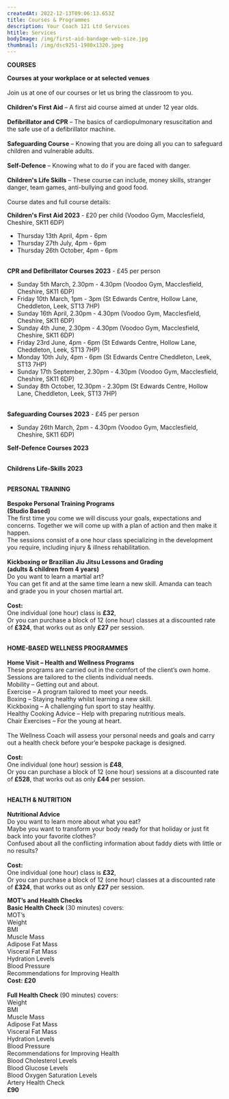 ```yaml
---
createdAt: 2022-12-13T09:06:13.653Z
title: Courses & Programmes
description: Your Coach 121 Ltd Services
htitle: Services
bodyImage: /img/first-aid-bandage-web-size.jpg
thumbnail: /img/dsc9251-1980x1320.jpeg
---
```

**C﻿OURSES**

**Courses at your workplace or at selected venues**\
\
Join us at one of our courses or let us bring the classroom to you.\
\
**Children's First Aid** – A first aid course aimed at under 12 year olds.\
\
**Defibrillator and CPR** – The basics of cardiopulmonary resuscitation and the safe use of a defibrillator machine.\
\
**Safeguarding Course** – Knowing that you are doing all you can to safeguard children and vulnerable adults.\
\
**Self-Defence** – Knowing what to do if you are faced with danger.\
\
**Children's Life Skills** – These course can include, money skills, stranger danger, team games, anti-bullying and good food.\
\
Course dates and full course details:

**Children's First Aid 2023** - £20 per child (Voodoo Gym, Macclesfield, Cheshire, SK11 6DP)

* T﻿hursday 13th April, 4pm - 6pm
* T﻿hursday 27th July, 4pm - 6pm 
* T﻿hursday 26th October, 4pm - 6pm 

\
**CPR and Defibrillator Courses 2023** - £45 per person

* S﻿unday 5th March, 2.30pm - 4.30pm (Voodoo Gym, Macclesfield, Cheshire, SK11 6DP)
* F﻿riday 10th March, 1pm - 3pm (St Edwards Centre, Hollow Lane, Cheddleton, Leek, ST13 7HP)
* S﻿unday 16th April, 2.30pm - 4.30pm (Voodoo Gym, Macclesfield, Cheshire, SK11 6DP)
* S﻿unday 4th June, 2.30pm - 4.30pm (Voodoo Gym, Macclesfield, Cheshire, SK11 6DP)
* F﻿riday 23rd June, 4pm - 6pm (St Edwards Centre, Hollow Lane, Cheddleton, Leek, ST13 7HP)
* M﻿onday 10th July, 4pm - 6pm (St Edwards Centre Cheddleton, Leek, ST13 7HP)
* S﻿unday 17th September, 2.30pm - 4.30pm (Voodoo Gym, Macclesfield, Cheshire, SK11 6DP)
* S﻿unday 8th October, 12.30pm - 2.30pm (St Edwards Centre, Hollow Lane, Cheddleton, Leek, ST13 7HP)

\
**Safeguarding Courses 2023** - £45 per person

* S﻿unday 26th March, 2pm - 4.30pm (Voodoo Gym, Macclesfield, Cheshire, SK11 6DP)

**S﻿elf-Defence Courses 2023**

\
**C﻿hildrens Life-Skills 2023**



\
**P﻿ERSONAL TRAINING** \
\
**Bespoke Personal Training Programs**\
**(Studio Based)**\
The first time you come we will discuss your goals, expectations and concerns. Together we will come up with a plan of action and then make it happen.\
The sessions consist of a one hour class specializing in the development you require, including injury & illness rehabilitation.\
\
**Kickboxing or Brazilian Jiu Jitsu Lessons and Grading**\
**(adults & children from 4 years)**\
Do you want to learn a martial art?\
You can get fit and at the same time learn a new skill. Amanda can teach and grade you in your chosen martial art.\
\
**Cost:**\
One individual (one hour) class is **£32**,\
Or you can purchase a block of 12 (one hour) classes at a discounted rate of **£324**, that works out as only **£27** per session.

\
**H﻿OME-BASED WELLNESS PROGRAMMES**\
\
**Home Visit – Health and Wellness Programs**\
These programs are carried out in the comfort of the client’s own home. Sessions are tailored to the clients individual needs.\
Mobility – Getting out and about.\
Exercise – A program tailored to meet your needs.\
Boxing – Staying healthy whilst learning a new skill.\
Kickboxing – A challenging fun sport to stay healthy.\
Healthy Cooking Advice – Help with preparing nutritious meals.\
Chair Exercises – For the young at heart.\
\
The Wellness Coach will assess your personal needs and goals and carry out a health check before your’e bespoke package is designed.\
\
**Cost:**\
One individual (one hour) session is **£48**,\
Or you can purchase a block of 12 (one hour) sessions at a discounted rate of **£528**, that works out as only **£44** per session.

\
**H﻿EALTH & NUTRITION**\
\
**Nutritional Advice**\
Do you want to learn more about what you eat?\
Maybe you want to transform your body ready for that holiday or just fit back into your favorite clothes?\
Confused about all the conflicting information about faddy diets with little or no results?\
\
**Cost:**\
One individual (one hour) class is **£32**,\
Or you can purchase a block of 12 (one hour) classes at a discounted rate of **£324**, that works out as only **£27** per session.

**MOT’s and Health Checks**\
**Basic Health Check** (30 minutes) covers:\
MOT’s\
Weight\
BMI\
Muscle Mass\
Adipose Fat Mass\
Visceral Fat Mass\
Hydration Levels\
Blood Pressure\
Recommendations for Improving Health\
**Cost: £20**\
\
**Full Health Check** (90 minutes) covers:\
Weight\
BMI\
Muscle Mass\
Adipose Fat Mass\
Visceral Fat Mass\
Hydration Levels\
Blood Pressure\
Recommendations for Improving Health\
Blood Cholesterol Levels\
Blood Glucose Levels\
Blood Oxygen Saturation Levels\
Artery Health Check\
**£90**